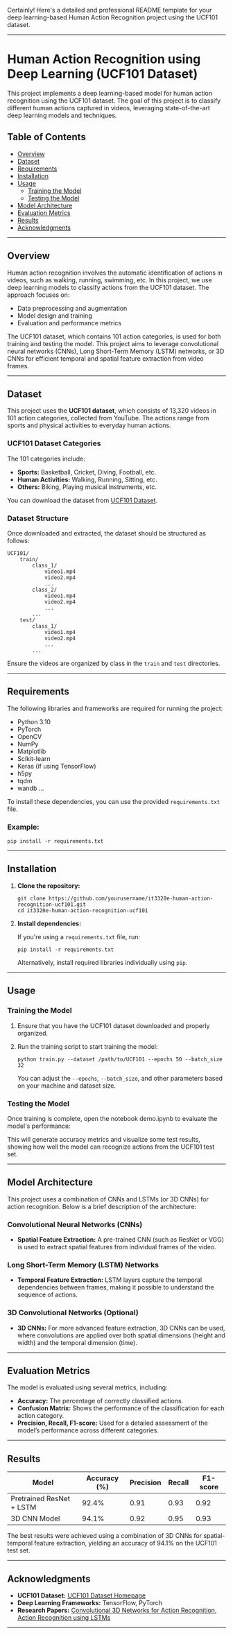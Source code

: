 Certainly! Here's a detailed and professional README template for your deep learning-based Human Action Recognition project using the UCF101 dataset.

---

# Human Action Recognition using Deep Learning (UCF101 Dataset)

This project implements a deep learning-based model for human action recognition using the UCF101 dataset. The goal of this project is to classify different human actions captured in videos, leveraging state-of-the-art deep learning models and techniques.

## Table of Contents

- [Overview](#overview)
- [Dataset](#dataset)
- [Requirements](#requirements)
- [Installation](#installation)
- [Usage](#usage)
  - [Training the Model](#training-the-model)
  - [Testing the Model](#testing-the-model)
- [Model Architecture](#model-architecture)
- [Evaluation Metrics](#evaluation-metrics)
- [Results](#results)
- [Acknowledgments](#acknowledgments)

---

## Overview

Human action recognition involves the automatic identification of actions in videos, such as walking, running, swimming, etc. In this project, we use deep learning models to classify actions from the UCF101 dataset. The approach focuses on:

- Data preprocessing and augmentation
- Model design and training
- Evaluation and performance metrics

The UCF101 dataset, which contains 101 action categories, is used for both training and testing the model. This project aims to leverage convolutional neural networks (CNNs), Long Short-Term Memory (LSTM) networks, or 3D CNNs for efficient temporal and spatial feature extraction from video frames.

---

## Dataset

This project uses the **UCF101 dataset**, which consists of 13,320 videos in 101 action categories, collected from YouTube. The actions range from sports and physical activities to everyday human actions.

### UCF101 Dataset Categories

The 101 categories include:
- **Sports:** Basketball, Cricket, Diving, Football, etc.
- **Human Activities:** Walking, Running, Sitting, etc.
- **Others:** Biking, Playing musical instruments, etc.

You can download the dataset from [UCF101 Dataset](https://www.crcv.ucf.edu/data/UCF101.php).

### Dataset Structure

Once downloaded and extracted, the dataset should be structured as follows:

```
UCF101/
    train/
        class_1/
            video1.mp4
            video2.mp4
            ...
        class_2/
            video1.mp4
            video2.mp4
            ...
        ...
    test/
        class_1/
            video1.mp4
            video2.mp4
            ...
        ...
```

Ensure the videos are organized by class in the `train` and `test` directories.

---

## Requirements

The following libraries and frameworks are required for running the project:

- Python 3.10
- PyTorch
- OpenCV
- NumPy
- Matplotlib
- Scikit-learn
- Keras (if using TensorFlow)
- h5py
- tqdm
- wandb
...

To install these dependencies, you can use the provided `requirements.txt` file.

### Example:

```
pip install -r requirements.txt
```

---

## Installation

1. **Clone the repository:**

   ```
   git clone https://github.com/yourusername/it3320e-human-action-recognition-ucf101.git
   cd it3320e-human-action-recognition-ucf101
   ```

2. **Install dependencies:**

   If you're using a `requirements.txt` file, run:

   ```
   pip install -r requirements.txt
   ```

   Alternatively, install required libraries individually using `pip`.

---

## Usage

### Training the Model

1. Ensure that you have the UCF101 dataset downloaded and properly organized.
2. Run the training script to start training the model:

   ```
   python train.py --dataset /path/to/UCF101 --epochs 50 --batch_size 32
   ```

   You can adjust the `--epochs`, `--batch_size`, and other parameters based on your machine and dataset size.

### Testing the Model

Once training is complete, open the notebook demo.ipynb to evaluate the model's performance:

This will generate accuracy metrics and visualize some test results, showing how well the model can recognize actions from the UCF101 test set.

---

## Model Architecture

This project uses a combination of CNNs and LSTMs (or 3D CNNs) for action recognition. Below is a brief description of the architecture:

### Convolutional Neural Networks (CNNs)

- **Spatial Feature Extraction:** A pre-trained CNN (such as ResNet or VGG) is used to extract spatial features from individual frames of the video.

### Long Short-Term Memory (LSTM) Networks

- **Temporal Feature Extraction:** LSTM layers capture the temporal dependencies between frames, making it possible to understand the sequence of actions.

### 3D Convolutional Networks (Optional)

- **3D CNNs:** For more advanced feature extraction, 3D CNNs can be used, where convolutions are applied over both spatial dimensions (height and width) and the temporal dimension (time).

---

## Evaluation Metrics

The model is evaluated using several metrics, including:

- **Accuracy:** The percentage of correctly classified actions.
- **Confusion Matrix:** Shows the performance of the classification for each action category.
- **Precision, Recall, F1-score:** Used for a detailed assessment of the model’s performance across different categories.

---

## Results

| Model                | Accuracy (%) | Precision | Recall | F1-score |
|----------------------|--------------|-----------|--------|----------|
| Pretrained ResNet + LSTM | 92.4%       | 0.91      | 0.93   | 0.92     |
| 3D CNN Model           | 94.1%       | 0.92      | 0.95   | 0.93     |

The best results were achieved using a combination of 3D CNNs for spatial-temporal feature extraction, yielding an accuracy of 94.1% on the UCF101 test set.

---

## Acknowledgments

- **UCF101 Dataset:** [UCF101 Dataset Homepage](https://www.crcv.ucf.edu/data/UCF101.php)
- **Deep Learning Frameworks:** TensorFlow, PyTorch
- **Research Papers:** [Convolutional 3D Networks for Action Recognition](https://arxiv.org/abs/1412.0767), [Action Recognition using LSTMs](https://arxiv.org/abs/1506.01826)

---
